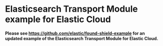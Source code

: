 # Elasticsearch Transport Module example for Elastic Cloud

#### Please see https://github.com/elastic/found-shield-example for an updated example of the Elasticsearch Transport Module for Elastic Cloud.
